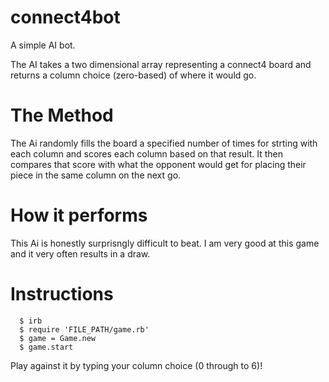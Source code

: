 # connect4bot
A simple AI bot.

The AI takes a two dimensional array representing a connect4 board and returns a column choice (zero-based) of where it would go.

# The Method

The Ai randomly fills the board a specified number of times for strting with each column and scores each column based on that result. It then compares that score with what the opponent would get for placing their piece in the same column on the next go.

# How it performs

This Ai is honestly surprisngly difficult to beat. I am very good at this game and it very often results in a draw.

# Instructions

``` Terminal
  $ irb
  $ require 'FILE_PATH/game.rb'
  $ game = Game.new
  $ game.start
```
Play against it by typing your column choice (0 through to 6)!
